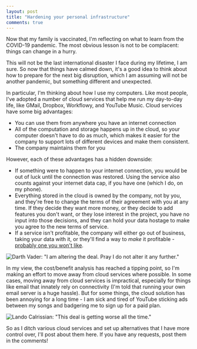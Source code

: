```yaml
---
layout: post
title: "Hardening your personal infrastructure"
comments: true
---
```


Now that my family is vaccinated, I'm reflecting on what to learn from the COVID-19 pandemic. The most obvious lesson is not to be complacent: things can change in a hurry.

This will not be the last international disaster I face during my lifetime, I am sure. So now that things have calmed down, it's a good idea to think about how to prepare for the next big disruption, which I am assuming will not be another pandemic, but something different and unexpected.

In particular, I'm thinking about how I use my computers. Like most people, I've adopted a number of cloud services that help me run my day-to-day life, like GMail, Dropbox, Workflowy, and YouTube Music. Cloud services have some big advantages:
- You can use them from anywhere you have an internet connection
- All of the computation and storage happens up in the cloud, so your computer doesn't have to do as much, which makes it easier for the company to support lots of different devices and make them consistent.
- The company maintains them for you

However, each of these advantages has a hidden downside:
- If something were to happen to your internet connection, you would be out of luck until the connection was restored. Using the service also counts against your internet data cap, if you have one (which I do, on my phone).
- Everything stored in the cloud is owned by the company, not by you, and they're free to change the terms of their agreement with you at any time. If they decide they want more money, or they decide to add features you don't want, or they lose interest in the project, you have no input into those decisions, and they can hold your data hostage to make you agree to the new terms of service.
- If a service isn't profitable, the company will either go out of business, taking your data with it, or they'll find a way to _make_ it profitable - [probably one you won't like](https://en.wikipedia.org/wiki/Surveillance_capitalism).

<img class="meme" src="{{ '/assets/2021-07-19/vader.png' | absolute_url }}" alt='Darth Vader: "I am altering the deal. Pray I do not alter it any further."' />

In my view, the cost/benefit analysis has reached a tipping point, so I'm making an effort to move away from cloud services where possible. In some cases, moving away from cloud services is impractical, especially for things like email that innately rely on connectivity (I'm told that running your own email server is a huge hassle). But for some things, the cloud solution has been annoying for a long time - I am sick and tired of YouTube sticking ads between my songs and badgering me to sign up for a paid plan.

<img class="meme" src="{{ '/assets/2021-07-19/lando.png' | absolute_url }}" alt='Lando Calrissian: "This deal is getting worse all the time."' />

So as I ditch various cloud services and set up alternatives that I have more control over, I'll post about them here. If you have any requests, post them in the comments!
